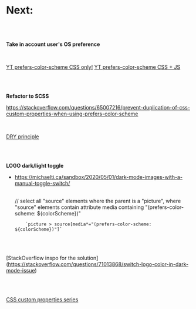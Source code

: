 # Next:

<br><br>

**Take in account user's OS preference**

<br>

[YT prefers-color-scheme CSS only!](https://www.youtube.com/watch?v=_yCgeXFAXTM)
[YT prefers-color-scheme CSS + JS](https://www.youtube.com/watch?v=wodWDIdV9BY)

<br><br>

**Refactor to SCSS**
<br>

https://stackoverflow.com/questions/65007216/prevent-duplication-of-css-custom-properties-when-using-prefers-color-scheme

<br>

[DRY principle](https://css-tricks.com/a-dry-approach-to-color-themes-in-css/)

<br><br>

**LOGO dark/light toggle**

- https://michaelti.ca/sandbox/2020/05/01/dark-mode-images-with-a-manual-toggle-switch/
  <br><br>

  // select all "source" elements where the parent is a "picture", where "source" elements contain attribute media containing "(prefers-color-scheme: ${colorScheme})"

          `picture > source[media*="(prefers-color-scheme: ${colorScheme})"]`

<br><br>

[StackOverflow inspo for the solution]
(https://stackoverflow.com/questions/71013868/switch-logo-color-in-dark-mode-issue)

<br><br>

[CSS custom properties series](https://www.youtube.com/watch?v=PHO6TBq_auI&list=PL4-IK0AVhVjOT2KBB5TSbD77OmfHvtqUi&index=2)
